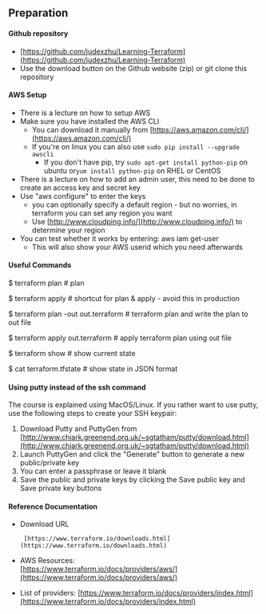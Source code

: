 ## Preparation

#### Github repository

* [https://github.com/judexzhu/Learning-Terraform](https://github.com/judexzhu/Learning-Terraform)
* Use the download button on the Github website \(zip\) or git clone this repository

#### AWS Setup

* There is a lecture on how to setup AWS
* Make sure you have installed the AWS CLI
  * You can download it manually from [https://aws.amazon.com/cli/](https://aws.amazon.com/cli/)
  * If you're on linux you can also use `sudo pip install --upgrade awscli`
    * If you don't have pip, try `sudo apt-get install python-pip` on ubuntu or`yum install python-pip` on RHEL or CentOS
* There is a lecture on how to add an admin user, this need to be done to create an access key and secret key
* Use "aws configure" to enter the keys
  * you can optionally specify a default region - but no worries, in terraform you can set any region you want
  * Use [http://www.cloudping.info/](http://www.cloudping.info/) to determine your region
* You can test whether it works by entering: aws iam get-user
  * This will also show your AWS userid which you need afterwards

#### Useful Commands

$ terraform plan                                  \# plan

$ terraform apply                                 \# shortcut for plan & apply - avoid this in production

$ terraform plan -out out.terraform      \# terraform plan and write the plan to out file

$ terraform apply out.terraform            \# apply terraform plan using out file

$ terraform show                                  \# show current state

$ cat terraform.tfstate                           \# show state in JSON format

#### Using putty instead of the ssh command

The course is explained using MacOS/Linux. If you rather want to use putty, use the following steps to create your SSH keypair:

1. Download Putty and PuttyGen from [http://www.chiark.greenend.org.uk/~sgtatham/putty/download.html](http://www.chiark.greenend.org.uk/~sgtatham/putty/download.html)
2. Launch PuttyGen and click the "Generate" button to generate a new public/private key
3. You can enter a passphrase or leave it blank
4. Save the public and private keys by clicking the Save public key and Save private key buttons

#### Reference Documentation

* Download URL

       [https://www.terraform.io/downloads.html](https://www.terraform.io/downloads.html)

* AWS Resources:  
  [https://www.terraform.io/docs/providers/aws/](https://www.terraform.io/docs/providers/aws/)

* List of providers:
  [https://www.terraform.io/docs/providers/index.html](https://www.terraform.io/docs/providers/index.html)



